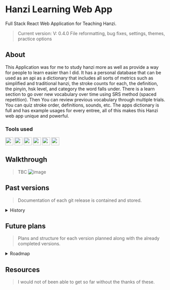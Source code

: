 # Hanzi Learning Web App
Full Stack React Web Application for Teaching Hanzi.
> Current version: V: 0.4.0 File reformatting, bug fixes, settings, themes, practice options

## About
This Application was for me to study hanzi more as well as provide a way for people to learn easier than I did. It has a personal database that can be used as an api as a dictionary that includes all sorts of metrics such as simplified and traditional hanzi, the stroke counts for each, the definition, the pinyin, hsk level, and category the word falls under. There is a learn section to go over new vocabulary over time using SRS method (spaced repetition). Then You can review previous vocabulary through multiple trials. You can quiz stroke order, definitions, sounds, etc. The apps dictionary is full and has example usages for every entree, all of this makes this Hanzi web app unique and powerful.
### Tools used
  <img src="https://github.com/EthanNgit/EthanNgit/assets/105979510/27cdb01c-696b-4c14-a2ba-ba5a595f391b" width="25">
  <img src="https://github.com/EthanNgit/EthanNgit/assets/105979510/3e50618e-743f-48ad-83ef-b66bdc23d7d3" width="25"> 
  <img src="https://github.com/EthanNgit/EthanNgit/assets/105979510/76f67321-503d-48d0-8e23-b98c5e406108" width="25"> 
  <img src="https://github.com/EthanNgit/EthanNgit/assets/105979510/cf187ce3-129f-46e4-95bf-69feb928825c" width="25">
  <img src="https://github.com/EthanNgit/EthanNgit/assets/105979510/4c810dc9-b3f9-482c-b260-3ae6a70ebb88" width="25">
  <img src="https://github.com/EthanNgit/EthanNgit/assets/105979510/99985008-ff10-40da-b45b-9db73f33b1e3" width="25">

## Walkthrough
> TBC
![image](https://github.com/EthanNgit/HanziWebApp/assets/105979510/f033511d-6731-4251-8c30-1c63ef0a16e5)

## Past versions
> Documentation of each git release is contained and stored.

<details><summary>History</summary>
   <details><summary>V4</summary>
  <ul>
  </ul>
 </details>
 <details><summary>V3</summary>
  <ul>
    <li>V: 0.3.5 Bug fixes, optimization, code formatting</li>
    <li>V: 0.3.4 Ui changes, new review methods</li>
    <li>V: 0.3.3 Bug fixes, ui cleanup, ui qol, story system</li>
    <li> V: 0.3.2 Bug fixes, ui changes, code cleanup.</li>
    <li> V: 0.3.1 Practice Page, bug fixes, optimization on queries and load times, new theme, strings are now localized.</li>
  </ul>
 </details>
 <details><summary>V2</summary>
  <ul>
    <li> V: 0.2.1 SRS start and reviewing, bug fixing</li> 
  </ul>
 </details>
 <details><summary>V1</summary>
  <ul>
    <li> V: 0.1.1 Learn Page ui</li>
    <li> V: 0.1 Base Update and dictionary api (personal)...</li>
  </ul>
 </details>
</details>

## Future plans
> Plans and structure for each version planned along with the already completed versions.

<details><summary>Roadmap</summary>
 <details><summary>V0.1</summary>
  <ul>
    <li> Setup ReactJS and NodeJs</li>
    <li> Create Login and register system</li>
    <li> Create base outline for dictionary setup</li>
    <li> Create of hanzi dictionary in sql, up to hsk1 (174 characters)</li>
    <li> Searching functionality, making dictionary usable</li>
    <li> Setup base ui for site</li>
  </ul>
 </details>
 <details><summary>V0.2</summary>
  <ul>
    <li> Create SRS system</li>
    <li> Create basic user stats</li>
    <li> Add more details to hanzi dictionary (about, sentence, etc...)</li>
    <li> Add ability to start learning new characters</li>
    <li> Review system</li>
    <li> Lesson system</li>
    <li> Start making trial lessons</li>
  </ul>
 </details>
 <details><summary>V0.3</summary>
  <ul>
    <li> Convert all text to string file for the future ability to add language support</li>
    <li> Optimize dictionary calls by making it one time global</li>
    <li> Calculate user current level</li>
    <li> Start practice systems</li>
  </ul>
 </details>
 <details><summary>V4</summary>
  <ul>
  </ul>
 </details>
 <details><summary>V5</summary>
  <ul>
  </ul>
 </details>
 <details><summary>Potential plans</summary>
  <ul>
  </ul>
 </details>
  <details><summary>Passive plans</summary>
  <ul>
 </details>
</details>

## Resources
> I would not of been able to get so far without the thanks of these.
  


